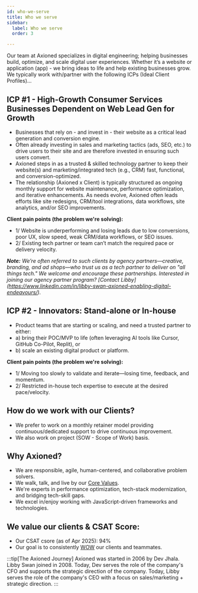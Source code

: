 ```yaml
---
id: who-we-serve
title: Who we serve
sidebar:
  label: Who we serve
  order: 3

---
```


Our team at Axioned specializes in digital engineering; helping businesses build, optimize, and scale digital user experiences. Whether it’s a website or application (app) - we bring ideas to life and help existing businesses grow. We typically work with/partner with the following ICPs (Ideal Client Profiles)...

## ICP #1 - High-Growth Consumer Services Businesses Dependent on Web Lead Gen for Growth
- Businesses that rely on - and invest in - their website as a critical lead generation and conversion engine.
- Often already investing in sales and marketing tactics (ads, SEO, etc.) to drive users to their site and are therefore invested in ensuring such users convert.
-	Axioned steps in as a trusted & skilled technology partner to keep their website(s) and marketing/integrated tech (e.g., CRM) fast, functional, and conversion-optimized.
- The relationship (Axioned x Client) is typically structured as ongoing monthly support for website maintenance, performance optimization, and iterative enhancements. As needs evolve, Axioned often leads efforts like site redesigns, CRM/tool integrations, data workflows, site analytics, and/or SEO improvements.

**Client pain points (the problem we're solving):**
- 1/ Website is underperforming and losing leads due to low conversions, poor UX, slow speed, weak CRM/data workflows, or SEO issues.
- 2/ Existing tech partner or team can’t match the required pace or delivery velocity.

***Note:*** *We’re often referred to such clients by agency partners—creative, branding, and ad shops—who trust us as a tech partner to deliver on "all things tech." We welcome and encourage these partnerships. Interested in joining our agency partner program? [Contact Libby] (https://www.linkedin.com/in/libby-swan-axioned-enabling-digital-endeavours/).*

## ICP #2 - Innovators: Stand-alone or In-house
- Product teams that are starting or scaling, and need a trusted partner to either:
- a) bring their POC/MVP to life (often leveraging AI tools like Cursor, GitHub Co-Pilot, Replit), or
- b) scale an existing digital product or platform.

**Client pain points (the problem we're solving):**
- 1/ Moving too slowly to validate and iterate—losing time, feedback, and momentum.
- 2/ Restricted in-house tech expertise to execute at the desired pace/velocity.

## How do we work with our Clients?
- We prefer to work on a monthly retainer model providing continuous/dedicated support to drive continuous improvement.
- We also work on project (SOW - Scope of Work) basis.

## Why Axioned?
- We are responsible, agile, human-centered, and collaborative problem solvers.
- We walk, talk, and live by our [Core Values](playbook/core-values/).
- We're experts in performance optimization, tech-stack modernization, and bridging tech-skill gaps.
- We excel in/enjoy working with JavaScript-driven frameworks and technologies.

## We value our clients & CSAT Score:
- Our CSAT csore (as of Apr 2025): 94%
- Our goal is to consistently [WOW](/playbook/wow) our clients and teammates.

:::tip[The Axioned Journey]
Axioned was started in 2006 by Dev Jhala. Libby Swan joined in 2008. Today, Dev serves the role of the company's CFO and supports the strategic direction of the company. Today, Libby serves the role of the company's CEO with a focus on sales/marketing + strategic direction.
:::
